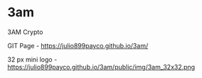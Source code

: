 # 3am
3AM Crypto

  GIT Page
    - https://julio899payco.github.io/3am/

  32 px mini logo
    - https://julio899payco.github.io/3am/public/img/3am_32x32.png
